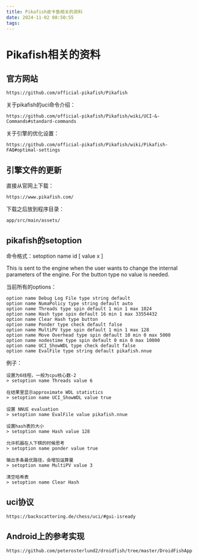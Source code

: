 ```yaml
---
title: Pikafish皮卡鱼相关的资料
date: 2024-11-02 08:50:55
tags:
---
```


# Pikafish相关的资料

## 官方网站

	https://github.com/official-pikafish/Pikafish
	
关于pikafish的uci命令介绍：

	https://github.com/official-pikafish/Pikafish/wiki/UCI-&-Commands#standard-commands

关于引擎的优化设置：

	https://github.com/official-pikafish/Pikafish/wiki/Pikafish-FAQ#optimal-settings
	

## 引擎文件的更新


直接从官网上下载：

	https://www.pikafish.com/


下载之后放到程序目录：

	app/src/main/assets/ 

## pikafish的setoption

命令格式：setoption name id [ value x ]

This is sent to the engine when the user wants to change the internal parameters of the engine. For the button type no value is needed.

当前所有的options：

```
option name Debug Log File type string default
option name NumaPolicy type string default auto
option name Threads type spin default 1 min 1 max 1024
option name Hash type spin default 16 min 1 max 33554432
option name Clear Hash type button
option name Ponder type check default false
option name MultiPV type spin default 1 min 1 max 128
option name Move Overhead type spin default 10 min 0 max 5000
option name nodestime type spin default 0 min 0 max 10000
option name UCI_ShowWDL type check default false
option name EvalFile type string default pikafish.nnue
```

例子：

```
设置为6线程，一般为cpu核心数-2
> setoption name Threads value 6

在结果里显示approximate WDL statistics 
> setoption name UCI_ShowWDL value true

设置 NNUE evaluation 
> setoption name EvalFile value pikafish.nnue

设置hash表的大小
> setoption name Hash value 128

允许机器在人下棋的时候思考
> setoption name ponder value true

输出多条最优路径，会增加运算量
> setoption name MultiPV value 3

清空哈希表
> setoption name Clear Hash
```

## uci协议

	https://backscattering.de/chess/uci/#gui-isready

## Android上的参考实现

	https://github.com/peterosterlund2/droidfish/tree/master/DroidFishApp
	
##